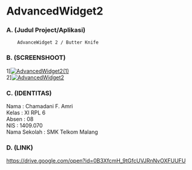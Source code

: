 # AdvancedWidget2
### A. (Judul Project/Aplikasi)
        AdvanceWidget 2 / Butter Knife
        
### B. (SCREENSHOOT)
 1]<a href="http://postimg.org/image/r3t4pfic3/" target="_blank"><img src="http://s5.postimg.org/r3t4pfic3/AdvancedWidget2(1).jpg" alt="AdvancedWidget2(1)"/></a><br>
 2]<a href="http://postimg.org/image/43mhd3kib/" target="_blank"><img src="http://s5.postimg.org/43mhd3kib/AdvancedWidget2.jpg" alt="AdvancedWidget2"/></a>
### C. (IDENTITAS)
Nama         : Chamadani F. Amri<br>
Kelas        : XI RPL 6<br>
Absen        : 08<br>
NIS          : 1409.070<br>
Nama Sekolah : SMK Telkom Malang<br>

### D. (LINK)
https://drive.google.com/open?id=0B3XfcmH_9tGfcUVJRnNvOXFUUFU
